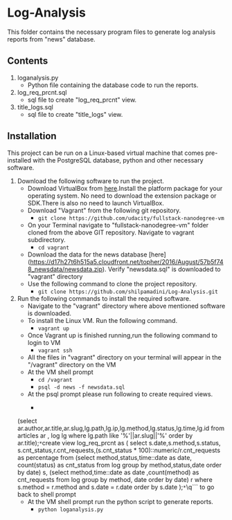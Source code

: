 # Log-Analysis

This folder contains the necessary program files to generate log analysis reports from "news" database.

## Contents

1. loganalysis.py
    * Python file containing the database code to run the reports.
2. log_req_prcnt.sql
    * sql file to create "log_req_prcnt" view.
3. title_logs.sql
    * sql file to create "title_logs" view.

## Installation

This project can be run on a Linux-based virtual machine that comes pre-installed with the PostgreSQL database, python and other necessary software.

1. Download the following software to run the project.
    * Download VirtualBox from [here](https://www.virtualbox.org/wiki/Download_Old_Builds_5_1).Install the platform package for your operating system. No need to download the extension package or SDK.There is also no need to launch VirtualBox.
    * Download "Vagrant" from the following git repository.
        * ```git clone https://github.com/udacity/fullstack-nanodegree-vm```
    * On your Terminal navigate to  "fullstack-nanodegree-vm" folder cloned from the above GIT repository. Navigate to vagrant subdirectory.
        * ```cd vagrant```
    * Download the data for the  news database [here] (https://d17h27t6h515a5.cloudfront.net/topher/2016/August/57b5f748_newsdata/newsdata.zip). Verify "newsdata.sql" is downloaded to "vagrant" directory
    * Use the following command to clone the project repository.
        * ```git clone https://github.com/shilpamadini/Log-Analysis.git```
3. Run the following commands to install the required software.
    * Navigate to the "vagrant" directory where above mentioned software is downloaded.
    * To install the Linux VM. Run the following command.
        * ```vagrant up```
    * Once Vagrant up is finished running,run the following command to login to VM
        * ```vagrant ssh```
    * All the files in "vagrant" directory on your terminal will appear in the "/vagrant" directory on the VM
    *  At the VM shell prompt
        * ```cd /vagrant```
        * ```psql -d news -f newsdata.sql```
    * At the psql prompt please run following to create required views.
        * ```create view title_logs as
    (select ar.author,ar.title,ar.slug,lg.path,lg.ip,lg.method,lg.status,lg.time,lg.id from articles ar , log lg
    where lg.path like '%'||ar.slug||'%' order by ar.title);```
        * ```create view log_req_prcnt as
    (
    select s.date,s.method,s.status,
    s.cnt_status,r.cnt_requests,(s.cnt_status * 100)::numeric/r.cnt_requests as percentage
    from
    (select method,status,time::date as date, count(status) as cnt_status
    from log group by method,status,date order by date) s,
    (select method,time::date as date ,count(method) as cnt_requests
    from log group by method, date order by date) r
    where s.method = r.method
    and s.date = r.date
    order by s.date
    );```
        * ```\q``` to go back to shell prompt
    * At the VM shell prompt run the python script to generate reports.
        * ```python loganalysis.py```
